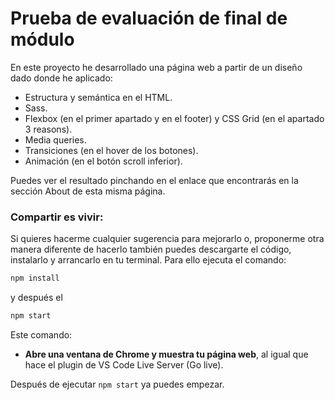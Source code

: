# Prueba de evaluación de final de módulo

En este proyecto he desarrollado una página web a partir de un diseño dado donde he aplicado:

- Estructura y semántica en el HTML.
- Sass.
- Flexbox (en el primer apartado y en el footer) y CSS Grid (en el apartado 3 reasons).
- Media queries.
- Transiciones (en el hover de los botones).
- Animación (en el botón scroll inferior).

Puedes ver el resultado pinchando en el enlace que encontrarás en la sección About de esta misma página.

### Compartir es vivir:

Si quieres hacerme cualquier sugerencia para mejorarlo o, proponerme otra manera diferente de hacerlo también puedes descargarte el código, instalarlo y arrancarlo en tu terminal. Para ello ejecuta el comando:

```bash
npm install
```

y después el

```bash
npm start
```

Este comando:

- **Abre una ventana de Chrome y muestra tu página web**, al igual que hace el plugin de VS Code Live Server (Go live).

Después de ejecutar `npm start` ya puedes empezar.
